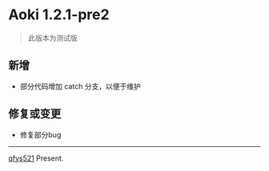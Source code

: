 # Aoki 1.2.1-pre2
> 此版本为测试版

## 新增
* 部分代码增加 catch 分支，以便于维护

## 修复或变更
* 修复部分bug

[//]: # (## 预告)

[//]: # (> 暂无)

------
[qfys521](https://www.github.com/qfys521) Present.